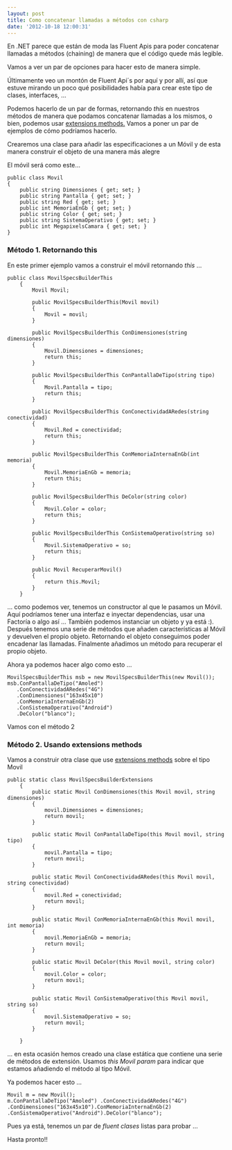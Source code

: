 ```yaml
---
layout: post
title: Como concatenar llamadas a métodos con csharp
date: '2012-10-18 12:00:31'
---
```



En .NET parece que están de moda las Fluent Apis para poder concatenar llamadas a métodos (chaining) de manera que el código quede más legible.

Vamos a ver un par de opciones para hacer esto de manera simple.

Últimamente veo un montón de Fluent Api´s por aquí y por allí, así que estuve mirando un poco qué posibilidades había para crear este tipo de clases, interfaces, …

Podemos hacerlo de un par de formas, retornando *this* en nuestros métodos de manera que podamos concatenar llamadas a los mismos, o bien, podemos usar [extensions methods.](http://msdn.microsoft.com/en-us/library/vstudio/bb383977.aspx "Extension methods") Vamos a poner un par de ejemplos de cómo podríamos hacerlo.

Crearemos una clase para añadir las especificaciones a un Móvil y de esta manera construir el objeto de una manera más alegre

El móvil será como este…

```language-javascript
public class Movil
{
    public string Dimensiones { get; set; }
    public string Pantalla { get; set; }
    public string Red { get; set; }
    public int MemoriaEnGb { get; set; }
    public string Color { get; set; }
    public string SistemaOperativo { get; set; }
    public int MegapixelsCamara { get; set; }
}
```

### Método 1. Retornando this

En este primer ejemplo vamos a construir el móvil retornando *this* …

```language-javascript
public class MovilSpecsBuilderThis
    {
        Movil Movil;

        public MovilSpecsBuilderThis(Movil movil)
        {
            Movil = movil;
        }

        public MovilSpecsBuilderThis ConDimensiones(string dimensiones)
        {
            Movil.Dimensiones = dimensiones;
            return this;
        }

        public MovilSpecsBuilderThis ConPantallaDeTipo(string tipo)
        {
            Movil.Pantalla = tipo;
            return this;
        }

        public MovilSpecsBuilderThis ConConectividadARedes(string conectividad)
        {
            Movil.Red = conectividad;
            return this;
        }

        public MovilSpecsBuilderThis ConMemoriaInternaEnGb(int memoria)
        {
            Movil.MemoriaEnGb = memoria;
            return this;
        }

        public MovilSpecsBuilderThis DeColor(string color)
        {
            Movil.Color = color;
            return this;
        }

        public MovilSpecsBuilderThis ConSistemaOperativo(string so)
        {
            Movil.SistemaOperativo = so;
            return this;
        }

        public Movil RecuperarMovil()
        {
            return this.Movil;
        }
    }
```

… como podemos ver, tenemos un constructor al que le pasamos un Móvil. Aquí podríamos tener una interfaz e inyectar dependencias, usar una Factoría o algo así … También podemos instanciar un objeto y ya está :). Después tenemos una serie de métodos que añaden características al Móvil y devuelven el propio objeto. Retornando el objeto conseguimos poder encadenar las llamadas. Finalmente añadimos un método para recuperar el propio objeto.

Ahora ya podemos hacer algo como esto …

```language-javascript
MovilSpecsBuilderThis msb = new MovilSpecsBuilderThis(new Movil());
msb.ConPantallaDeTipo("Amoled")
   .ConConectividadARedes("4G")
   .ConDimensiones("163x45x10")
   .ConMemoriaInternaEnGb(2)
   .ConSistemaOperativo("Android")
   .DeColor("blanco");
```

Vamos con el método 2

### Método 2. Usando extensions methods

Vamos a construir otra clase que use [extensions methods](http://msdn.microsoft.com/en-us/library/vstudio/bb383977.aspx "Extensions Methods") sobre el tipo Movil

```language-javascript
public static class MovilSpecsBuilderExtensions
    {
        public static Movil ConDimensiones(this Movil movil, string dimensiones)
        {
            movil.Dimensiones = dimensiones;
            return movil;
        }

        public static Movil ConPantallaDeTipo(this Movil movil, string tipo)
        {
            movil.Pantalla = tipo;
            return movil;
        }

        public static Movil ConConectividadARedes(this Movil movil, string conectividad)
        {
            movil.Red = conectividad;
            return movil;
        }

        public static Movil ConMemoriaInternaEnGb(this Movil movil, int memoria)
        {
            movil.MemoriaEnGb = memoria;
            return movil;
        }

        public static Movil DeColor(this Movil movil, string color)
        {
            movil.Color = color;
            return movil;
        }

        public static Movil ConSistemaOperativo(this Movil movil, string so)
        {
            movil.SistemaOperativo = so;
            return movil;
        }

    }
```

… en esta ocasión hemos creado una clase estática que contiene una serie de métodos de extensión. Usamos *this Movil param* para indicar que estamos añadiendo el método al tipo Móvil.

Ya podemos hacer esto …

```language-javascript
Movil m = new Movil(); 
m.ConPantallaDeTipo("Amoled") .ConConectividadARedes("4G") .ConDimensiones("163x45x10").ConMemoriaInternaEnGb(2) .ConSistemaOperativo("Android").DeColor("blanco");
```

Pues ya está, tenemos un par de *fluent clases* listas para probar …

Hasta pronto!!


